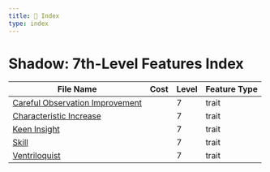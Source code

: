 ```yaml
---
title: 📑 Index
type: index
---
```


# Shadow: 7th-Level Features Index

| File Name                                                                 | Cost | Level | Feature Type |
| ------------------------------------------------------------------------- | ---- | ----- | ------------ |
| [Careful Observation Improvement](../Careful%20Observation%20Improvement) |      | 7     | trait        |
| [Characteristic Increase](../Characteristic%20Increase)                   |      | 7     | trait        |
| [Keen Insight](../Keen%20Insight)                                         |      | 7     | trait        |
| [Skill](../Skill)                                                         |      | 7     | trait        |
| [Ventriloquist](../Ventriloquist)                                         |      | 7     | trait        |
